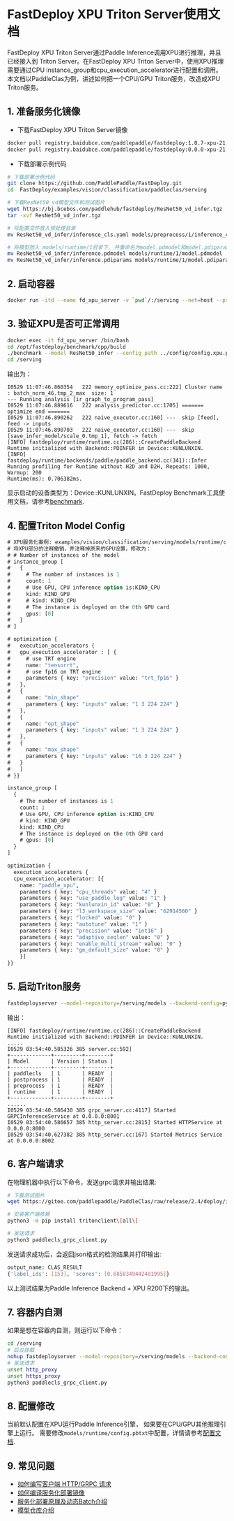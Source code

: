 # FastDeploy XPU Triton Server使用文档
FastDeploy XPU Triton Server通过Paddle Inference调用XPU进行推理，并且已经接入到 Triton Server。在FastDeploy XPU Triton Server中，使用XPU推理需要通过CPU instance_group和cpu_execution_accelerator进行配置和调用。本文档以PaddleClas为例，讲述如何把一个CPU/GPU Triton服务，改造成XPU Triton服务。

## 1. 准备服务化镜像  

- 下载FastDeploy XPU Triton Server镜像  
```bash
docker pull registry.baidubce.com/paddlepaddle/fastdeploy:1.0.7-xpu-21.10  # 稳定版
docker pull registry.baidubce.com/paddlepaddle/fastdeploy:0.0.0-xpu-21.10  # develop版本
```  

- 下载部署示例代码
```bash
# 下载部署示例代码
git clone https://github.com/PaddlePaddle/FastDeploy.git
cd  FastDeploy/examples/vision/classification/paddleclas/serving

# 下载ResNet50_vd模型文件和测试图片
wget https://bj.bcebos.com/paddlehub/fastdeploy/ResNet50_vd_infer.tgz
tar -xvf ResNet50_vd_infer.tgz

# 将配置文件放入预处理目录
mv ResNet50_vd_infer/inference_cls.yaml models/preprocess/1/inference_cls.yaml

# 将模型放入 models/runtime/1目录下, 并重命名为model.pdmodel和model.pdiparams
mv ResNet50_vd_infer/inference.pdmodel models/runtime/1/model.pdmodel
mv ResNet50_vd_infer/inference.pdiparams models/runtime/1/model.pdiparams
```

## 2. 启动容器
```bash
docker run -itd --name fd_xpu_server -v `pwd`/:/serving --net=host --privileged registry.baidubce.com/paddlepaddle/fastdeploy:1.0.7-xpu-21.10 /bin/bash
```

## 3. 验证XPU是否可正常调用  
```bash
docker exec -it fd_xpu_server /bin/bash
cd /opt/fastdeploy/benchmark/cpp/build
./benchmark --model ResNet50_infer --config_path ../config/config.xpu.paddle.fp32.txt --enable_log_info
cd /serving
```
输出为：  
```
I0529 11:07:46.860354   222 memory_optimize_pass.cc:222] Cluster name : batch_norm_46.tmp_2_max  size: 1
--- Running analysis [ir_graph_to_program_pass]
I0529 11:07:46.889616   222 analysis_predictor.cc:1705] ======= optimize end =======
I0529 11:07:46.890262   222 naive_executor.cc:160] ---  skip [feed], feed -> inputs
I0529 11:07:46.890703   222 naive_executor.cc:160] ---  skip [save_infer_model/scale_0.tmp_1], fetch -> fetch
[INFO] fastdeploy/runtime/runtime.cc(286)::CreatePaddleBackend	Runtime initialized with Backend::PDINFER in Device::KUNLUNXIN.
[INFO] fastdeploy/runtime/backends/paddle/paddle_backend.cc(341)::Infer	Running profiling for Runtime without H2D and D2H, Repeats: 1000, Warmup: 200
Runtime(ms): 0.706382ms.
```
显示启动的设备类型为：Device::KUNLUNXIN。FastDeploy Benchmark工具使用文档，请参考[benchmark](https://github.com/PaddlePaddle/FastDeploy/tree/develop/benchmark/cpp).

## 4. 配置Triton Model Config  
```protobuf
# XPU服务化案例: examples/vision/classification/serving/models/runtime/config.pbtxt
# 将XPU部分的注释撤销，并注释掉原来的GPU设置，修改为：
# # Number of instances of the model
# instance_group [
#   {
#     # The number of instances is 1
#     count: 1
#     # Use GPU, CPU inference option is:KIND_CPU
#     kind: KIND_GPU
#     # kind: KIND_CPU
#     # The instance is deployed on the 0th GPU card
#     gpus: [0]
#   }
# ]

# optimization {
#   execution_accelerators {
#   gpu_execution_accelerator : [ {
#     # use TRT engine
#     name: "tensorrt",
#     # use fp16 on TRT engine
#     parameters { key: "precision" value: "trt_fp16" }
#   },
#   {
#     name: "min_shape"
#     parameters { key: "inputs" value: "1 3 224 224" }
#   },
#   {
#     name: "opt_shape"
#     parameters { key: "inputs" value: "1 3 224 224" }
#   },
#   {
#     name: "max_shape"
#     parameters { key: "inputs" value: "16 3 224 224" }
#   }
#   ]
# }}

instance_group [
  {
    # The number of instances is 1
    count: 1
    # Use GPU, CPU inference option is:KIND_CPU
    # kind: KIND_GPU
    kind: KIND_CPU
    # The instance is deployed on the 0th GPU card
    # gpus: [0]
  }
]

optimization {
  execution_accelerators {
  cpu_execution_accelerator: [{
    name: "paddle_xpu",
    parameters { key: "cpu_threads" value: "4" }
    parameters { key: "use_paddle_log" value: "1" }
    parameters { key: "kunlunxin_id" value: "0" }
    parameters { key: "l3_workspace_size" value: "62914560" }
    parameters { key: "locked" value: "0" }
    parameters { key: "autotune" value: "1" }
    parameters { key: "precision" value: "int16" }
    parameters { key: "adaptive_seqlen" value: "0" }
    parameters { key: "enable_multi_stream" value: "0" }
    parameters { key: "gm_default_size" value: "0" }
    }]
}}
```

## 5. 启动Triton服务  
```bash
fastdeployserver --model-repository=/serving/models --backend-config=python,shm-default-byte-size=10485760
```  
输出：
```
[INFO] fastdeploy/runtime/runtime.cc(286)::CreatePaddleBackend	Runtime initialized with Backend::PDINFER in Device::KUNLUNXIN.
.....
I0529 03:54:40.585326 385 server.cc:592]
+-------------+---------+--------+
| Model       | Version | Status |
+-------------+---------+--------+
| paddlecls   | 1       | READY  |
| postprocess | 1       | READY  |
| preprocess  | 1       | READY  |
| runtime     | 1       | READY  |
+-------------+---------+--------+
......
I0529 03:54:40.586430 385 grpc_server.cc:4117] Started GRPCInferenceService at 0.0.0.0:8001
I0529 03:54:40.586657 385 http_server.cc:2815] Started HTTPService at 0.0.0.0:8000
I0529 03:54:40.627382 385 http_server.cc:167] Started Metrics Service at 0.0.0.0:8002
```

## 6. 客户端请求  
在物理机器中执行以下命令，发送grpc请求并输出结果:
```bash
# 下载测试图片
wget https://gitee.com/paddlepaddle/PaddleClas/raw/release/2.4/deploy/images/ImageNet/ILSVRC2012_val_00000010.jpeg

# 安装客户端依赖
python3 -m pip install tritonclient\[all\]

# 发送请求
python3 paddlecls_grpc_client.py
```

发送请求成功后，会返回json格式的检测结果并打印输出:
```bash
output_name: CLAS_RESULT
{'label_ids': [153], 'scores': [0.6858349442481995]}
```
以上测试结果为Paddle Inference Backend + XPU R200下的输出。

## 7. 容器内自测  
如果是想在容器内自测，则运行以下命令：  
```bash
cd /serving
# 后台挂载
nohup fastdeployserver --model-repository=/serving/models --backend-config=python,shm-default-byte-size=10485760 > log.txt 2>&1 &
# 发送请求
unset http_proxy
unset https_proxy
python3 paddlecls_grpc_client.py
```

## 8. 配置修改

当前默认配置在XPU运行Paddle Inference引擎， 如果要在CPU/GPU其他推理引擎上运行。 需要修改`models/runtime/config.pbtxt`中配置，详情请参考[配置文档](./model_configuration.md).

## 9. 常见问题
- [如何编写客户端 HTTP/GRPC 请求](https://github.com/PaddlePaddle/FastDeploy/blob/develop/serving/docs/zh_CN/client.md)
- [如何编译服务化部署镜像](https://github.com/PaddlePaddle/FastDeploy/blob/develop/serving/docs/zh_CN/compile.md)
- [服务化部署原理及动态Batch介绍](https://github.com/PaddlePaddle/FastDeploy/blob/develop/serving/docs/zh_CN/demo.md)
- [模型仓库介绍](https://github.com/PaddlePaddle/FastDeploy/blob/develop/serving/docs/zh_CN/model_repository.md)
